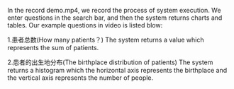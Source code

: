 In the record demo.mp4, we record the process of system execution. We enter questions in the search bar, and then the system returns charts and tables. Our example questions in video is listed blow:

1.患者总数(How many patients？) The system returns a value which represents the sum of patients.

2.患者的出生地分布(The birthplace distribution of patients) The system returns a histogram which the horizontal axis represents the birthplace and the vertical axis represents the number of people.
